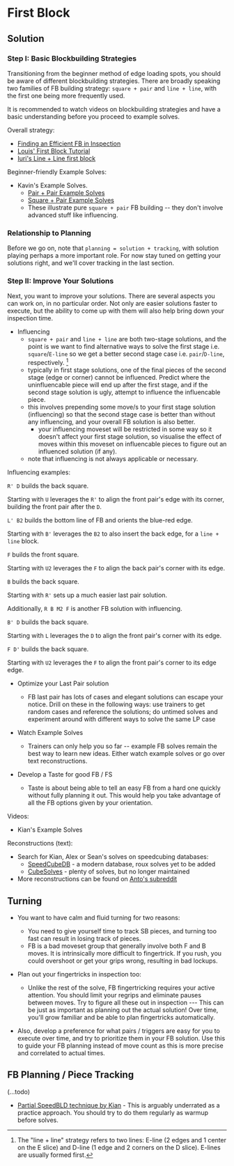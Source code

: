 <script type="text/javascript" src="twistysim.js"></script>

# First Block

## Solution

### Step I: Basic Blockbuilding Strategies

Transitioning from the beginner method of edge loading spots, you should be aware of different blockbuilding strategies. There are broadly speaking two families of FB building strategy: `square + pair` and `line + line`, with the first one being more frequently used.

It is recommended to watch videos on blockbuilding strategies and have a basic understanding before you proceed to example solves.

Overall strategy:
- [Finding an Efficient FB in Inspection](https://www.youtube.com/watch?v=0Cq3YDud1dA)
- [Louis' First Block Tutorial](https://www.youtube.com/playlist?list=PLAmLIbUNCUR_e9lmyvcjAb18qlnJ72hGv)
- [Iuri's Line + Line first block](https://www.youtube.com/watch?v=i9zxR5mkgQs)

Beginner-friendly Example Solves:
- Kavin's Example Solves.
  - [Pair + Pair Example Solves](https://www.youtube.com/watch?v=sRTVptb2QrY)
  - [Square + Pair Example Solves](https://www.youtube.com/watch?v=YyY_okZ5Fj0)
  - These illustrate pure `square + pair` FB building -- they don't involve advanced stuff like influencing.

### Relationship to Planning
Before we go on, note that `planning = solution + tracking`, with solution playing perhaps a more important role. For now stay tuned on getting your solutions right, and we'll cover tracking in the last section.

### Step II: Improve Your Solutions

Next, you want to improve your solutions. There are several aspects you can work on, in no particular order. Not only are easier solutions faster to execute, but the ability to come up with them will also help bring down your inspection time.

- Influencing
    - `square + pair` and `line + line` are both two-stage solutions, and the point is we want to find alternative ways to solve the first stage i.e. `square`/`E-line` so we get a better second stage case i.e. `pair`/`D-line`, respectively. [^1]
    - typically in first stage solutions, one of the final pieces of the second stage (edge or corner) cannot 
    be influenced. Predict where the uninfluencable piece will end up after the first stage, and if the second stage solution is ugly, attempt to influence the influencable piece.
    - this involves prepending some move/s to your first stage solution (influencing) so that the second stage case is better than without any influencing, and your overall FB solution is also better.
      - your influencing moveset will be restricted in some way so it doesn't affect your first stage solution, so visualise the effect of moves within this moveset on influencable pieces to figure out an influenced solution (if any).
    - note that influencing is not always applicable or necessary.

Influencing examples:

<div id="inf1">
<script type="text/javascript">
  TTk.AlgorithmPuzzle(3)
    .size({width:400, height:400})
    .fc('wttwttwtttttttttttrttrttttttttttttttbbbbbbtttttottottt')
    .case("U R' D F' r' F")
    ('#inf1');
</script>

`R' D` builds the back square.

Starting with `U` leverages the `R'` to align the front pair's edge with its corner, 
building the front pair after the `D`.
</div>

<div id="inf2">
<script type="text/javascript">
  TTk.AlgorithmPuzzle(3)
    .size({width:400, height:400})
    .fc('wttwttwtttttttttttrttrttttttttttttttbbbbbbtttttottottt')
    .case("B' L' B2 D2")
    ('#inf2');
</script>

`L' B2` builds the bottom line of FB and orients the blue-red edge.

Starting with `B'` leverages the `B2` to also insert the back edge, for a `line + line` block.
</div>

<div id="inf3">
<script type="text/javascript">
  TTk.AlgorithmPuzzle(3)
    .size({width:400, height:400})
    .fc('wttwttwtttttttttttrttrttttttttttttttbbbbbbtttttottottt')
    .case("U2 F R2 B'")
    ('#inf3');
</script>

`F` builds the front square.

Starting with `U2` leverages the `F` to align the back pair's corner with its edge.
</div>

<div id="inf4">
<script type="text/javascript">
  TTk.AlgorithmPuzzle(3)
    .size({width:400, height:400})
    .fc('wttwttwtttttttttttrttrttttttttttttttbbbbbbtttttottottt')
    .case("R' B U2 F2")
    ('#inf4');
</script>

`B` builds the back square.

Starting with `R'` sets up a much easier last pair solution.

Additionally, `R B M2 F` is another FB solution with influencing.
</div>

<div id="inf5">
<script type="text/javascript">
  TTk.AlgorithmPuzzle(3)
    .size({width:400, height:400})
    .fc('wttwttwtttttttttttrttrttttttttttttttbbbbbbtttttottottt')
    .case("L B' D M F")
    ('#inf5');
</script>

`B' D` builds the back square.

Starting with `L` leverages the `D` to align the front pair's corner with its edge.
</div>

<div id="inf6">
<script type="text/javascript">
  TTk.AlgorithmPuzzle(3)
    .size({width:400, height:400})
    .fc('wttwttwtttttttttttrttrttttttttttttttbbbbbbtttttottottt')
    .case("U2 F D' R' F")
    ('#inf6');
</script>

`F D'` builds the back square.

Starting with `U2` leverages the `F` to align the front pair's corner to its edge  edge.
</div>

- Optimize your Last Pair solution
    - FB last pair has lots of cases and elegant solutions can escape your notice. Drill on these in the following ways: use trainers to get random cases and reference the solutions; do untimed solves and experiment around with different ways to solve the same LP case

- Watch Example Solves
    - Trainers can only help you so far -- example FB solves remain the best way to learn new ideas. Either watch example solves or go over text reconstructions.

- Develop a Taste for good FB / FS
    - Taste is about being able to tell an easy FB from a hard one quickly without fully planning it out. This would help you take advantage of all the FB options given by your orientation.

Videos:
- Kian's Example Solves

Reconstructions (text):
- Search for Kian, Alex or Sean's solves on speedcubing databases:
    - [SpeedCubeDB](http://speedcubedb.com/r/index/) - a modern database, roux solves yet to be added
    - [CubeSolves](http://cubesolv.es) - plenty of solves, but no longer maintained
- More reconstructions can be found on [Anto's subreddit](https://www.reddit.com/r/rouxles/)

## Turning

- You want to have calm and fluid turning for two reasons:
    - You need to give yourself time to track SB pieces, and turning too fast can result in losing track of pieces.
    - FB is a bad moveset group that generally involve both F and B moves. It is intrinsically more difficult to fingertrick. If you rush, you could overshoot or get your grips wrong, resulting in bad lockups.

-  Plan out your fingertricks in inspection too:
   - Unlike the rest of the solve, FB fingertricking requires your active attention. You should limit your regrips and eliminate pauses between moves. Try to figure all these out in inspection --- This can be just as important as planning out the actual solution! Over time, you'll grow familiar and be able to plan fingertricks automatically.

- Also, develop a preference for what pairs / triggers are easy for you to execute over time, and try to prioritize them in your FB solution. Use this to guide your FB planning instead of move count as this is more precise and correlated to actual times.

## FB Planning / Piece Tracking

(...todo)
- [Partial SpeedBLD technique by Kian](https://www.youtube.com/watch?v=4KLFyN6ZDwk) - This is arguably underrated as a practice approach. You should try to do them regularly as warmup before solves.

[^1]: The "line + line" strategy refers to two lines: E-line (2 edges and 1 center on the E slice) and D-line (1 edge and 2 corners on the D slice). E-lines are usually formed first.
